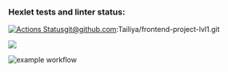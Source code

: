 ### Hexlet tests and linter status:

[![Actions Status](https://github.com/Tailiya/frontend-project-lvl1/workflows/hexlet-check/badge.svg)](https://github.com/Tailiya/frontend-project-lvl1/actions)git@github.com:Tailiya/frontend-project-lvl1.git

<a href="https://codeclimate.com/github/codeclimate/codeclimate/maintainability"><img src="https://api.codeclimate.com/v1/badges/a99a88d28ad37a79dbf6/maintainability" /></a>

![example workflow](https://github.com/Tailiya/frontend-project-lvl1/actions/workflows/make-lint.yalm/badge.svg)

